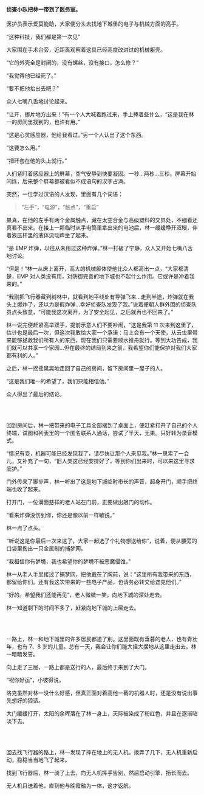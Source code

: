 #### 侦查小队把林一带到了医务室。

医护员表示爱莫能助，大家便分头去找地下城里的电子与机械方面的高手。

“这种科技，我们都是第一次见”

大家围在手术台旁，近距离观察着这具已经高度改进过的机械躯壳。

“它的外壳全是封闭的，没有螺丝，没有接口，怎么修？”

“我觉得他已经死了。”

“要不把他抬出去吧？”

众人七嘴八舌地讨论起来。

“让开，挪片地方出来！”有一个人大喊着跑过来，手上捧着些什么，“这是我在林一的房间里找到的，也许有用。”

“这是心灵感应器，他给我看过。”另一个人认出了这个东西。

“这要怎么用。”

“把环套在他的头上就行。”

人们紧盯着感应器上的屏幕，空气安静到快要凝固。一秒…两秒…三秒。屏幕开始闪烁，后来整个屏幕都被看似不成语句的汉字占满。

突然，一位学过汉语的人发现，里面有几个词语：

> “左手”，“电源”，“触点”，“重启”

果真，在他的左手有两个金属触点，藏在太空合金与高级塑料的交界处，不细看还真看不出来。在接上一颗临时从手电筒里拿出来的电池后，林一缓缓睁开双眼，伴着液压杆里的液体流动声坐了起来。

“是 EMP 炸弹，以往从未用过这种炸弹。”林一打破了宁静，众人又开始七嘴八舌地讨论。

“但是！”林一从床上离开，高大的机械躯体使他比众人都高出一点，“大家都清楚，EMP 对人类没有用，对防御完善的地下城也不起什么作用。它或许是冲着我来的。”

“我刚把飞行器藏到树林中，就看到地平线处有导弹飞来…走到半途，炸弹就在我头上爆炸了，还以为是假炸弹…幸好侦查队发现了我。”说着便朝人群外围的侦查队员点头致意，“可能我这次离开，为了安全起见，之后就再也不回来了。”

林一说完便赶紧高举双手，提前示意人们不要吵闹，“这是我第 11 次来到这里了，估计也是最后一次，但这次我敢给大家一个承诺：马上会有一个天使，从云虫里带来能够拯救我们所有人的东西，现在我们只需要顺水推舟就行。等到大功告成，我们就可以共享一个家园…但在最终的结局到来之前，我希望你们能保护对我们大家都有利的人。”

之后，林一摇摇晃晃地走回了自己的房间，留下房间里一屋子的人。

“这是我们唯一的希望了，我们只能相信他。”

众人得出了最后的结论。

<br><br>

回到房间后，林一把带来的电子工具全部摆到了桌面上，便赶紧打开了自己的个人终端，试图和列表里的一个匿名联系人通话，尝试了半天，无果。只好转为录音模式。

“情况有变，机器可能已经发现我了，请尽快让那个人来见我。”林一思索了一会儿，又补充了一句，“旧人类这已经安排好了，等到你们出来时，可以来这里寻求庇护。”

门外传来了脚步声，林一听出了这是地下城临时市长的声音，起身开门，顺手把终端也收了起来。

打开门，一位满面慈祥的老人站在门前，正要做出敲门的动作。

“看来炸弹没伤到你，你还是像以前一样敏锐。”

林一点了点头。

“听说这是你最后一次来这了，大家一起选了个礼物想送给你”，说着，便从腰旁的口袋里掏出一只金属制的捕梦网。

“我相信你有梦境，我也希望你的梦境不被恶魔侵蚀。”

林一从老人手里接过了捕梦网，把他戴在了胸前，说：“这里所有我带来的东西，都留给你们。还有我这次带来的一些电子产品，也请务必转交给迪克他们。”

“好的。希望我们还能再见”，老人微微一笑，向地下城的深处走去。

林一知道剩下的时间不多了，赶紧向地下城的上层走去。

<br><br>

一路上，林一和地下城里的许多居民都道了别。这里面既有垂暮的老人，也有青壮年，也有 7、8 岁的儿童。总有一天，我会让你们能大摇大摆地从这里走出去，林一暗暗发誓。

向上走了三层，一路上都是送行的人，最后终于来到了大门。

“祝你好运”，小彼得说。

洛克虽然对林一没什么好感，但真正面对着高他一截的机器人时，还是没有说出事先想好的狠话。

大门缓缓打开，太阳的余晖落在了林一身上，天际被染成了粉红色，并且在逐渐暗淡下去。

<br><br>

回去找飞行器的路上，林一发现了摔在地上的无人机。拨弄了几下，无人机重新启动，稳稳当当地飞了起来。

找到飞行器后，林一骑了上去，向无人机挥手告别，然后启动引擎，扬长而去。

无人机目送着他，直到他与晚霞融为一体，这才返航。
